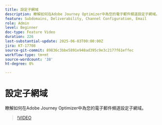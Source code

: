 ```yaml
---
title: 設定子網域
description: 瞭解如何在Adobe Journey Optimizer中為您的電子郵件頻道設定子網域。
feature: Subdomains, Deliverability, Channel Configuration, Email
role: Admin
level: Beginner
doc-type: Feature Video
duration: 226
last-substantial-update: 2025-06-03T00:00:00Z
jira: KT-17708
source-git-commit: 89836c3bbe5891e948ad395c9e3c2177f61effec
workflow-type: tm+mt
source-wordcount: '38'
ht-degree: 0%

---
```



# 設定子網域

瞭解如何在Adobe Journey Optimizer中為您的電子郵件頻道設定子網域。

>[!VIDEO](https://video.tv.adobe.com/v/3463236/?learn=on&enablevpops&captions=chi_hant)
